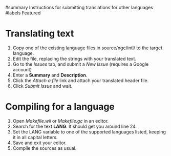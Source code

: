 ﻿#summary Instructions for submitting translations for other languages
#labels Featured

# Translating text #
  1. Copy one of the existing language files in source/ngc/intl/ to the target language.
  1. Edit the file, replacing the strings with your translated text.
  1. Go to the _Issues_ tab, and submit a _New Issue_ (requires a Google account)
  1. Enter a **Summary** and **Description**.
  1. Click the _Attach a file_ link and attach your translated header file.
  1. Click _Submit Issue_ and wait.

# Compiling for a language #
  1. Open _Makefile.wii_ or _Makefile.gc_ in an editor.
  1. Search for the text **LANG**.  It should get you around line 24.
  1. Set the LANG variable to one of the supported languages listed, keeping it in all capital letters.
  1. Save and exit your editor.
  1. Compile the sources as usual.
